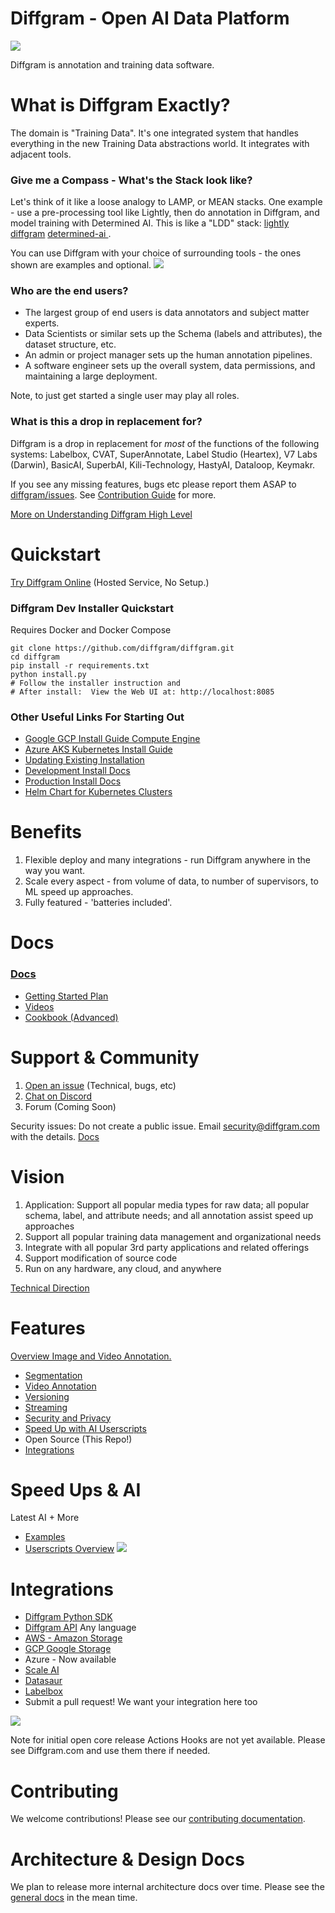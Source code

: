 

# Diffgram - Open AI Data Platform

![](./github_assets/overview_diffgram_high_level.PNG)

Diffgram is annotation and training data software.

# What is Diffgram Exactly?
The domain is "Training Data".
It's one integrated system that handles everything in the new Training Data abstractions world.
It integrates with adjacent tools.

### Give me a Compass - What's the Stack look like?
Let's think of it like a loose analogy to LAMP, or MEAN stacks.
One example - use a pre-processing tool like Lightly, then do annotation in Diffgram, and model training with Determined AI. 
This is like a "LDD" stack: [lightly](https://github.com/lightly-ai/lightly) [diffgram](https://github.com/diffgram/diffgram) [determined-ai ](https://github.com/determined-ai).

You can use Diffgram with your choice of surrounding tools - the ones shown are examples and optional.
![](./github_assets/stack_example.PNG)

### Who are the end users?
* The largest group of end users is data annotators and subject matter experts.
* Data Scientists or similar sets up the Schema (labels and attributes), the dataset structure, etc.
* An admin or project manager sets up the human annotation pipelines.
* A software engineer sets up the overall system, data permissions, and maintaining a large deployment.

Note, to just get started a single user may play all roles.

### What is this a drop in replacement for?
Diffgram is a drop in replacement for *most* of the functions of the following systems: 
Labelbox, CVAT, SuperAnnotate, Label Studio (Heartex), V7 Labs (Darwin), BasicAI, SuperbAI, Kili-Technology, HastyAI, Dataloop, Keymakr.

If you see any missing features, bugs etc please report them ASAP to [diffgram/issues](https://github.com/diffgram/diffgram/issues).  See [Contribution Guide](https://diffgram.readme.io/docs/developer-contribution-guide) for more.

[More on Understanding Diffgram High Level](https://diffgram.readme.io/docs/help-im-new-what-is-diffgram-exactly)

# Quickstart

[Try Diffgram Online](https://diffgram.com/user/data_platform/new) (Hosted Service, No Setup.)

### Diffgram Dev Installer Quickstart
Requires Docker and Docker Compose
```
git clone https://github.com/diffgram/diffgram.git
cd diffgram
pip install -r requirements.txt
python install.py
# Follow the installer instruction and 
# After install:  View the Web UI at: http://localhost:8085
```
### Other Useful Links For Starting Out
- [Google GCP Install Guide Compute Engine](https://medium.com/diffgram/tutorial-install-diffgram-in-google-compute-engine-134aae7d8a9b)
- [Azure AKS Kubernetes Install Guide](https://medium.com/diffgram/tutorial-installing-diffgram-on-azure-aks-b9447685e271)
- [Updating Existing Installation](https://diffgram.readme.io/docs/updating-an-existing-installation)
- [Development Install Docs](https://diffgram.readme.io/docs/quickstart-installation-of-diffgram-open-core)
- [Production Install Docs](https://diffgram.readme.io/docs/open-installation-production)
- [Helm Chart for Kubernetes Clusters](https://github.com/diffgram/diffgram-helm)

# Benefits
1. Flexible deploy and many integrations - run Diffgram anywhere in the way you want.
2. Scale every aspect - from volume of data, to number of supervisors, to ML speed up approaches.
3. Fully featured - 'batteries included'.

# Docs
### [Docs](https://diffgram.readme.io/docs)
* [Getting Started Plan](https://diffgram.readme.io/docs/getting-started-plan)
* [Videos](https://www.youtube.com/channel/UC4ZVmvMA6oa3Lwaq6Si17pg/videos)
* [Cookbook (Advanced)](https://diffgram.readme.io/docs/cookbook)


# Support & Community
1. [Open an issue](https://github.com/diffgram/diffgram/issues) (Technical, bugs, etc)
2. [Chat on Discord](https://discord.gg/f5pf6UZHQT)
3. Forum (Coming Soon)

Security issues: Do not create a public issue. Email security@diffgram.com with the details.
[Docs](https://diffgram.readme.io/docs)

# Vision
1. Application: Support all popular media types for raw data; all popular schema, label, and attribute needs; and all annotation assist speed up approaches
2. Support all popular training data management and organizational needs
3. Integrate with all popular 3rd party applications and related offerings
4. Support modification of source code
5. Run on any hardware, any cloud, and anywhere

[Technical Direction](https://diffgram.readme.io/docs/direction)


# Features
[Overview Image and Video Annotation.](https://diffgram.com/software)

* [Segmentation](https://diffgram.com/segmentation)
* [Video Annotation](https://diffgram.com/video)
* [Versioning](https://diffgram.com/versioning)
* [Streaming](https://diffgram.com/streaming)
* [Security and Privacy](https://diffgram.com/secure)
* [Speed Up with AI Userscripts](https://diffgram.readme.io/docs/userscript-examples)
* Open Source (This Repo!)
* [Integrations](#integrations)

# Speed Ups & AI
Latest AI + More
* [Examples](https://diffgram.readme.io/docs/userscript-examples)
* [Userscripts Overview](https://diffgram.readme.io/docs/userscripts-overview)
![](./github_assets/userscript_diagram.png)


# Integrations

* [Diffgram Python SDK](https://github.com/diffgram/python-sdk)
* [Diffgram API](https://diffgram.readme.io/reference) Any language
* [AWS - Amazon Storage](https://diffgram.readme.io/docs/amazon-web-services-connection-requirements)
* [GCP Google Storage](https://diffgram.readme.io/docs/google-connection-requirements)
* Azure - Now available
* [Scale AI](https://diffgram.readme.io/docs/scale-ai)
* [Datasaur](https://diffgram.readme.io/docs/datasaur-integration)
* [Labelbox](https://diffgram.readme.io/docs/labelbox-integration)
* Submit a pull request! We want your integration here too
 
![](./github_assets/levels_of_integrations.PNG)

Note for initial open core release Actions Hooks are not yet available. 
Please see Diffgram.com and use them there if needed.

# Contributing
We welcome contributions! Please see our [contributing documentation](https://diffgram.readme.io/docs/contributing-guide).

# Architecture & Design Docs
We plan to release more internal architecture docs over time. Please see the [general docs](https://diffgram.readme.io/docs) in the mean time.
